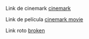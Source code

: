 Link de cinemark [cinemark](https://www.cinemark.cl/)

Link de película [cinemark movie](https://www.cinemark.cl/pelicula?corporate_film_id=93835)

Link roto [broken](https://www.cinemark.ccl/)
